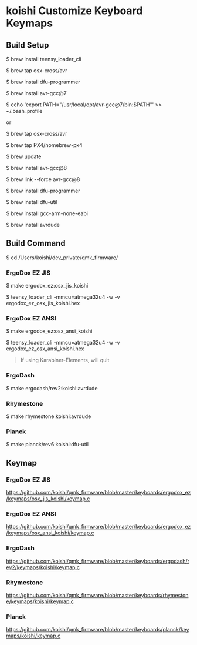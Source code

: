 # koishi Customize Keyboard Keymaps

## Build Setup

$ brew install teensy_loader_cli

$ brew tap osx-cross/avr

$ brew install dfu-programmer

$ brew install avr-gcc@7

$ echo 'export PATH="/usr/local/opt/avr-gcc@7/bin:$PATH"' >> ~/.bash_profile

or

$ brew tap osx-cross/avr

$ brew tap PX4/homebrew-px4

$ brew update

$ brew install avr-gcc@8

$ brew link --force avr-gcc@8

$ brew install dfu-programmer

$ brew install dfu-util

$ brew install gcc-arm-none-eabi

$ brew install avrdude

## Build Command

$ cd /Users/koishi/dev_private/qmk_firmware/

### ErgoDox EZ JIS

$ make ergodox_ez:osx_jis_koishi

$ teensy_loader_cli -mmcu=atmega32u4 -w -v ergodox_ez_osx_jis_koishi.hex

### ErgoDox EZ ANSI

$ make ergodox_ez:osx_ansi_koishi

$ teensy_loader_cli -mmcu=atmega32u4 -w -v ergodox_ez_osx_ansi_koishi.hex

> If using Karabiner-Elements, will quit

### ErgoDash

$ make ergodash/rev2:koishi:avrdude

### Rhymestone

$ make rhymestone:koishi:avrdude

### Planck

$ make planck/rev6:koishi:dfu-util

## Keymap

### ErgoDox EZ JIS

https://github.com/koishi/qmk_firmware/blob/master/keyboards/ergodox_ez/keymaps/osx_jis_koishi/keymap.c

### ErgoDox EZ ANSI

https://github.com/koishi/qmk_firmware/blob/master/keyboards/ergodox_ez/keymaps/osx_ansi_koishi/keymap.c

### ErgoDash

https://github.com/koishi/qmk_firmware/blob/master/keyboards/ergodash/rev2/keymaps/koishi/keymap.c

### Rhymestone

https://github.com/koishi/qmk_firmware/blob/master/keyboards/rhymestone/keymaps/koishi/keymap.c

### Planck

https://github.com/koishi/qmk_firmware/blob/master/keyboards/planck/keymaps/koishi/keymap.c